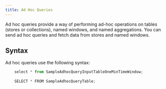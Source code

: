 ```yaml
---
title: Ad Hoc Queries
---
```


Ad hoc queries provide a way of performing ad-hoc operations on tables (stores or collections), named windows, and named aggregations. You can send ad hoc queries and fetch data from stores and named windows.

## Syntax

Ad hoc queries use the following syntax:

```js
	select * from SampleAdhocQueryInputTableOneMinTimeWindow;
	
	SELECT * FROM SampleAdhocQueryTable;
```
